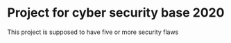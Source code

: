 # Project for cyber security base 2020

This project is supposed to have five or more security flaws
